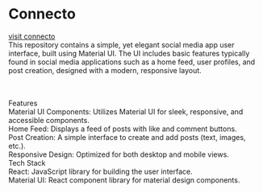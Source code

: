 <h1>Connecto</h1>
<a href='https://connecto-koder.netlify.app/'>visit connecto</a><br/>
This repository contains a simple, yet elegant social media app user interface, built using Material UI. The UI includes basic features typically found in social media applications such as a home feed, user profiles, and post creation, designed with a modern, responsive layout. <br/><br/><br/>

Features<br/>
Material UI Components: Utilizes Material UI for sleek, responsive, and accessible components.<br/>
Home Feed: Displays a feed of posts with like and comment buttons.<br/>
Post Creation: A simple interface to create and add posts (text, images, etc.).<br/>
Responsive Design: Optimized for both desktop and mobile views.<br/>
Tech Stack<br/>
React: JavaScript library for building the user interface.<br/>
Material UI: React component library for material design components.<br/>
